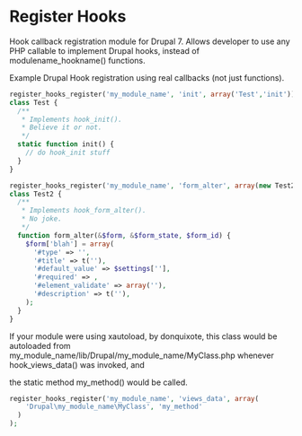 # Register Hooks
Hook callback registration module for Drupal 7. Allows developer to use any PHP callable to implement Drupal hooks, instead of modulename_hookname() functions.

Example Drupal Hook registration using real callbacks (not just functions).

```php
register_hooks_register('my_module_name', 'init', array('Test','init'));
class Test {
  /**
   * Implements hook_init().
   * Believe it or not.
   */
  static function init() {
    // do hook_init stuff
  }
}

register_hooks_register('my_module_name', 'form_alter', array(new Test2(), 'form_alter'));
class Test2 {
  /**
   * Implements hook_form_alter().
   * No joke.
   */
  function form_alter(&$form, &$form_state, $form_id) {
    $form['blah'] = array(
      '#type' => '',
      '#title' => t(''),
      '#default_value' => $settings[''],
      '#required' => ,
      '#element_validate' => array(''),
      '#description' => t(''),
    );
  }
}
```

If your module were using xautoload, by donquixote, this class would be autoloaded from
my_module_name/lib/Drupal/my_module_name/MyClass.php whenever hook_views_data() was invoked, and

the static method my_method() would be called.

```php
register_hooks_register('my_module_name', 'views_data', array(
    'Drupal\my_module_name\MyClass', 'my_method'
  )
);
```
